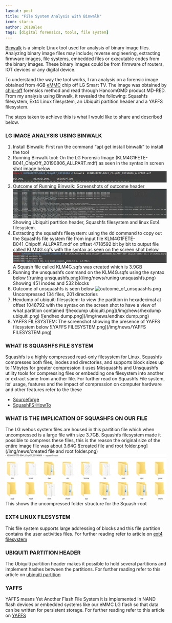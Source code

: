 ```yaml
---
layout: post
title: "File System Analysis with Binwalk"
icon: star-o
author: 2018alex
tags: [digital forensics, tools, file system]
---
```

[Binwalk]( https://tools.kali.org/forensics/binwalk) is a simple Linux tool used for analysis of binary image files. Analyzing binary image files may include; reverse engineering, extracting firmware images, file systems, embedded files or executable codes from the binary images.  These binary images could be from firmware of routers, IOT devices or any digital device.

To understand the way the tool works, I ran analysis on a forensic image obtained from 4GB [eMMC]( https://www.datalight.com/solutions/technologies/emmc/what-is-emmc) chip off LG Smart TV. The image was obtained by [chip-off]( https://www.gillware.com/digital-forensics/chip-off-forensics-services/) forensics method and read through HancomGMD product MD-RED. From my analysis using Binwalk, it revealed the following: Squashfs filesystem, Ext4 Linux filesystem, an Ubiquiti partition header and a YAFFS filesystem. 

The steps taken to achieve this is what I would like to share and described below.

### LG IMAGE ANALYSIS USING BINWALK
1.	Install Binwalk: First run the command “apt get install binwalk” to install the tool
2.	Running Binwalk tool: On the LG Forensic Image (KLM4G1FETE-B041_ChipOff_20190806_ALLPART.mdf) as seen in the syntax in screen shot image below 
![tool.png](/img/news/tool.png)
3.	Outcome of Running Binwalk: Screenshots of outcome header 
![header.png](/img/news/header.png)
Showing Ubiquiti partition header, Squashfs filesystem and linux Ext4 filesystem.
4.	Extracting the squashfs filesystem: using the dd command to copy out the Squashfs file system file from input file KLM4G1FETE-B041_Chipoff_ALLPART.mdf on offset 4718592 bit by bit to output file called KLM4G.sqfs with the syntax as seen on the screen shot below 
![dd_cmd_sqfs.png](/img/news/dd_cmd_sqfs.png)
A Squash file called KLM4G.sqfs was created which is 3.9GB
5.	Running the unsquashfs command on the KLM4G.sqfs using the syntax below
![runing unsquashfs.png](/img/news/runing unsquashfs.png)
Showing 451 inodes and 532 blocks
6.	Outcome of unsquashfs is seen below
![outcome_of_unsquashfs.png](/img/news/outcome_of_unsquashfs.png)
Uncompressed 134 files, 201 directories
7.	Hexdump of ubiquiti filesystem: to view the partition in hexadecimal at offset 1048792 with the syntax on the screen shot to have a view of what partition contained 
![hexdump ubiquiti.png](/img/news/hexdump ubiquiti.png)
![endhex dump.png](/img/news/endhex dump.png)
8.	YAFFS FILESYSTEM: The screenshot showing the presence of YAFFS filesystem below
![YAFFS FILESYSTEM.png](/img/news/YAFFS FILESYSTEM.png)

### WHAT IS SQUASHFS FILE SYSTEM
Squashfs is a highly compressed read-only filesystem for Linux. Squashfs compresses both files, inodes and directories, and supports block sizes up to 1Mbytes for greater compression it uses Mksquashfs and Unsquashfs utility tools for compressing files or embedding one filesystem into another or extract same from another file. 
For further read on Squashfs File system, its’ usage, features and the impact of compression on computer hardware and other features refer to the these 
* [Sourceforge]( https://sourceforge.net/p/squashfs/news/)
* [SquashFS-HowTo]( http://tldp.org/HOWTO/SquashFS-HOWTO/whatis.html) 

### WHAT IS THE IMPLICATION OF SQUASHFS ON OUR FILE
The LG webos system files are housed in this partition file which when uncompressed is a large file with size 3.7GB. Squashfs filesystem made it possible to compress these files, this is the reason the original size of the entire image file was about 3.64G 
![created file and root folder.png](/img/news/created file and root folder.png)
![rootfolder.png](/img/news/rootfolder.png)
This shows the uncompressed folder structure for the Squash-root

### EXT4 LINUX FILESYSTEM
This file system supports large addressing of blocks and this file partition contains the user activities files. For further reading refer to article on [ext4 filesystem]( https://opensource.com/article/18/4/ext4-filesystem) 

### UBIQUITI PARTITION HEADER
The Ubiquiti partition header makes it possible to hold several partitions and implement hashes between the partitions. For further reading refer to this article on [ubiquiti partition](http://www.minupilv.ee/review_ubnt_unifi.txt)

### YAFFS
YAFFS means Yet Another Flash File System it is implemented in NAND flash devices or embedded systems like our eMMC LG flash so that data can be written for persistent storage. For further reading refer to this article on [YAFFS](http://processors.wiki.ti.com/images/tmp/f1260678820-891405877.html)







